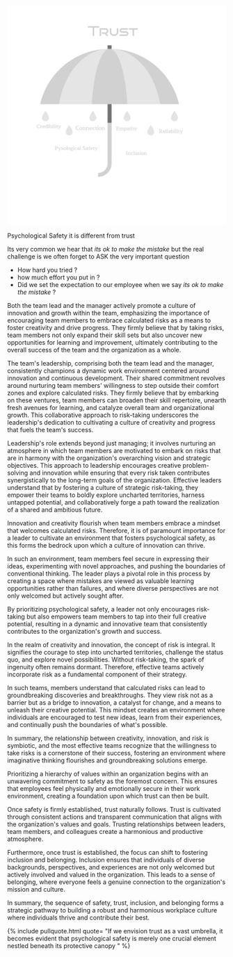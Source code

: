 
![](/images/Design.png)

Psychological Safety it is different from trust 

Its very common we hear that _its ok to make the mistake_ but the real challenge is we often forget to ASK the very important question 
- How hard you tried ? 
- how much effort you put in ? 
- Did we set the expectation to our employee when we say _its ok to make the mistake_ ?

Both the team lead and the manager actively promote a culture of innovation and growth within the team, emphasizing the importance of encouraging team members to embrace calculated risks as a means to foster creativity and drive progress. They firmly believe that by taking risks, team members not only expand their skill sets but also uncover new opportunities for learning and improvement, ultimately contributing to the overall success of the team and the organization as a whole.

The team's leadership, comprising both the team lead and the manager, consistently champions a dynamic work environment centered around innovation and continuous development. Their shared commitment revolves around nurturing team members' willingness to step outside their comfort zones and explore calculated risks. They firmly believe that by embarking on these ventures, team members can broaden their skill repertoire, unearth fresh avenues for learning, and catalyze overall team and organizational growth. This collaborative approach to risk-taking underscores the leadership's dedication to cultivating a culture of creativity and progress that fuels the team's success.

Leadership's role extends beyond just managing; it involves nurturing an atmosphere in which team members are motivated to embark on risks that are in harmony with the organization's overarching vision and strategic objectives. This approach to leadership encourages creative problem-solving and innovation while ensuring that every risk taken contributes synergistically to the long-term goals of the organization. Effective leaders understand that by fostering a culture of strategic risk-taking, they empower their teams to boldly explore uncharted territories, harness untapped potential, and collaboratively forge a path toward the realization of a shared and ambitious future.

Innovation and creativity flourish when team members embrace a mindset that welcomes calculated risks. Therefore, it is of paramount importance for a leader to cultivate an environment that fosters psychological safety, as this forms the bedrock upon which a culture of innovation can thrive.

In such an environment, team members feel secure in expressing their ideas, experimenting with novel approaches, and pushing the boundaries of conventional thinking. The leader plays a pivotal role in this process by creating a space where mistakes are viewed as valuable learning opportunities rather than failures, and where diverse perspectives are not only welcomed but actively sought after.

By prioritizing psychological safety, a leader not only encourages risk-taking but also empowers team members to tap into their full creative potential, resulting in a dynamic and innovative team that consistently contributes to the organization's growth and success.

In the realm of creativity and innovation, the concept of risk is integral. It signifies the courage to step into uncharted territories, challenge the status quo, and explore novel possibilities. Without risk-taking, the spark of ingenuity often remains dormant. Therefore, effective teams actively incorporate risk as a fundamental component of their strategy.

In such teams, members understand that calculated risks can lead to groundbreaking discoveries and breakthroughs. They view risk not as a barrier but as a bridge to innovation, a catalyst for change, and a means to unleash their creative potential. This mindset creates an environment where individuals are encouraged to test new ideas, learn from their experiences, and continually push the boundaries of what's possible.

In summary, the relationship between creativity, innovation, and risk is symbiotic, and the most effective teams recognize that the willingness to take risks is a cornerstone of their success, fostering an environment where imaginative thinking flourishes and groundbreaking solutions emerge.

Prioritizing a hierarchy of values within an organization begins with an unwavering commitment to safety as the foremost concern. This ensures that employees feel physically and emotionally secure in their work environment, creating a foundation upon which trust can then be built.

Once safety is firmly established, trust naturally follows. Trust is cultivated through consistent actions and transparent communication that aligns with the organization's values and goals. Trusting relationships between leaders, team members, and colleagues create a harmonious and productive atmosphere.

Furthermore, once trust is established, the focus can shift to fostering inclusion and belonging. Inclusion ensures that individuals of diverse backgrounds, perspectives, and experiences are not only welcomed but actively involved and valued in the organization. This leads to a sense of belonging, where everyone feels a genuine connection to the organization's mission and culture.

In summary, the sequence of safety, trust, inclusion, and belonging forms a strategic pathway to building a robust and harmonious workplace culture where individuals thrive and contribute their best.

 {% include pullquote.html quote= "If we envision trust as a vast umbrella, it becomes evident that psychological safety is merely one crucial element nestled beneath its protective canopy " %}